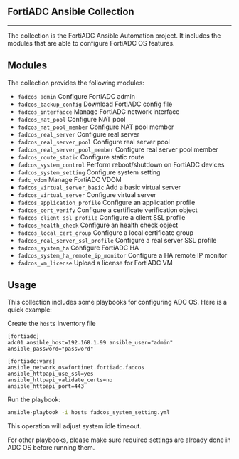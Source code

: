 ## FortiADC Ansible Collection
***

The collection is the FortiADC Ansible Automation project. It includes the modules that are able to configure FortiADC OS features.

## Modules
The collection provides the following modules:


* `fadcos_admin` Configure FortiADC admin
* `fadcos_backup_config` Download FortiADC config file
* `fadcos_interfadce` Manage FortiADC network interface
* `fadcos_nat_pool` Configure NAT pool
* `fadcos_nat_pool_member` Configure NAT pool member 
* `fadcos_real_server` Configure real server 
* `fadcos_real_server_pool` Configure real server pool 
* `fadcos_real_server_pool_member` Configure real server pool member
* `fadcos_route_static` Configure static route
* `fadcos_system_control` Perform reboot/shutdown on FortiADC devices
* `fadcos_system_setting` Configure system setting
* `fadc_vdom` Manage FortiADC VDOM
* `fadcos_virtual_server_basic` Add a basic virtual server
* `fadcos_virtual_server` Configure virtual server
* `fadcos_application_profile` Configure an application profile
* `fadcos_cert_verify` Configure a certificate verification object
* `fadcos_client_ssl_profile` Configure a client SSL profile
* `fadcos_health_check` Configure an health check object
* `fadcos_local_cert_group` Configure a local certificate group
* `fadcos_real_server_ssl_profile` Configure a real server SSL profile
* `fadcos_system_ha` Configure FortiADC HA
* `fadcos_system_ha_remote_ip_monitor` Configure a HA remote IP monitor
* `fadcos_vm_license` Upload a license for FortiADC VM

## Usage
This collection includes some playbooks for configuring ADC OS.
Here is a quick example:

Create the `hosts` inventory file
```
[fortiadc]
adc01 ansible_host=192.168.1.99 ansible_user="admin" ansible_password="password"

[fortiadc:vars]
ansible_network_os=fortinet.fortiadc.fadcos
ansible_httpapi_use_ssl=yes
ansible_httpapi_validate_certs=no
ansible_httpapi_port=443
```

Run the playbook:
```bash
ansible-playbook -i hosts fadcos_system_setting.yml
```

This operation will adjust system idle timeout.

For other playbooks, please make sure required settings are already done in ADC OS before running them.
